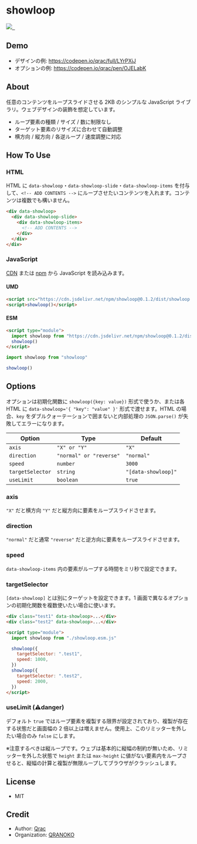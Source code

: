 # showloop

<p>
  <a aria-label="Made by QRANOKO" href="https://qranoko.jp">
    <img src="https://img.shields.io/badge/MADE%20BY%20QRANOKO-212121.svg?style=for-the-badge&labelColor=212121">
  </a>
  <a aria-label="NPM version" href="https://www.npmjs.com/package/showloop">
    <img alt="" src="https://img.shields.io/npm/v/showloop.svg?style=for-the-badge&labelColor=212121">
  </a>
  <a aria-label="License" href="https://github.com/qrac/showloop/blob/main/LICENSE">
    <img alt="" src="https://img.shields.io/npm/l/showloop.svg?style=for-the-badge&labelColor=212121">
  </a>
</p>

## Demo

- デザインの例: https://codepen.io/qrac/full/LYrPXjJ
- オプションの例: https://codepen.io/qrac/pen/OJELabK

## About

任意のコンテンツをループスライドさせる 2KB のシンプルな JavaScript ライブラリ。ウェブデザインの装飾を想定しています。

- ループ要素の種類 / サイズ / 数に制限なし
- ターゲット要素のリサイズに合わせて自動調整
- 横方向 / 縦方向 / 各逆ループ / 速度調整に対応

## How To Use

### HTML

HTML に `data-showloop`・`data-showloop-slide`・`data-showloop-items` を付与して、`<!-- ADD CONTENTS -->` にループさせたいコンテンツを入れます。コンテンツは複数でも構いません。

```html
<div data-showloop>
  <div data-showloop-slide>
    <div data-showloop-items>
      <!-- ADD CONTENTS -->
    </div>
  </div>
</div>
```

### JavaScript

[CDN](https://www.jsdelivr.com/package/npm/showloop) または [npm](https://www.npmjs.com/package/showloop) から JavaScript を読み込みます。

#### UMD

<!-- prettier-ignore -->
```html
<script src="https://cdn.jsdelivr.net/npm/showloop@0.1.2/dist/showloop.js"></script>
<script>showloop()</script>
```

#### ESM

<!-- prettier-ignore -->
```html
<script type="module">
  import showloop from "https://cdn.jsdelivr.net/npm/showloop@0.1.2/dist/showloop.esm.js"
  showloop()
</script>
```

```ts
import showloop from "showloop"

showloop()
```

## Options

オプションは初期化関数に `showloop({key: value})` 形式で使うか、または各 HTML に `data-showloop='{ "key": "value" }'` 形式で渡せます。HTML の場合、`key` をダブルクォーテーションで囲まないと内部処理の `JSON.parse()` が失敗してエラーになります。

| Option           | Type                    | Default             |
| ---------------- | ----------------------- | ------------------- |
| `axis`           | `"X" or "Y"`            | `"X"`               |
| `direction`      | `"normal" or "reverse"` | `"normal"`          |
| `speed`          | `number`                | `3000`              |
| `targetSelector` | `string`                | `"[data-showloop]"` |
| `useLimit`       | `boolean`               | `true`              |

### axis

`"X"` だと横方向 `"Y"` だと縦方向に要素をループスライドさせます。

### direction

`"normal"` だと通常 `"reverse"` だと逆方向に要素をループスライドさせます。

### speed

`data-showloop-items` 内の要素がループする時間をミリ秒で設定できます。

### targetSelector

`[data-showloop]` とは別にターゲットを設定できます。1 画面で異なるオプションの初期化関数を複数使いたい場合に使います。

```html
<div class="test1" data-showloop>...</div>
<div class="test2" data-showloop>...</div>

<script type="module">
  import showloop from "./showloop.esm.js"

  showloop({
    targetSelector: ".test1",
    speed: 1000,
  })
  showloop({
    targetSelector: ".test2",
    speed: 2000,
  })
</script>
```

### useLimit (⚠️danger)

デフォルト `true` ではループ要素を複製する限界が設定されており、複製が存在する状態だと画面幅の 2 倍以上は増えません。使用上、このリミッターを外したい場合のみ `false` にします。

※注意するべきは縦ループです。ウェブは基本的に縦幅の制約が無いため、リミッターを外した状態で `height` または `max-height` に値がない要素内をループさせると、縦幅の計算と複製が無限ループしてブラウザがクラッシュします。

## License

- MIT

## Credit

- Author: [Qrac](https://qrac.jp)
- Organization: [QRANOKO](https://qranoko.jp)
